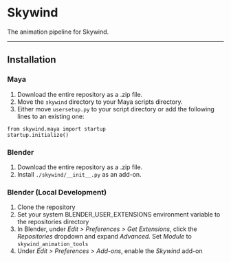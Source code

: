 # Skywind

The animation pipeline for Skywind.

---

## Installation

### Maya
1. Download the entire repository as a .zip file.
2. Move the `skywind` directory to your Maya scripts directory.
3. Either move `usersetup.py` to your script directory or add the following lines to an existing one:
```
from skywind.maya import startup
startup.initialize()
```

### Blender
1. Download the entire repository as a .zip file.
2. Install `./skywind/__init__.py` as an add-on.

### Blender (Local Development)
1. Clone the repository
2. Set your system BLENDER_USER_EXTENSIONS environment variable to the repositories directory
3. In Blender, under *Edit > Preferences > Get Extensions*, click the *Repositories* dropdown and expand *Advanced*. Set *Module* to `skywind_animation_tools`  
4. Under *Edit > Preferences > Add-ons*, enable the *Skywind* add-on